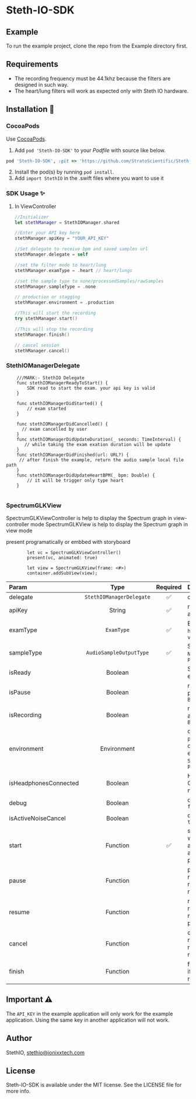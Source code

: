 # Steth-IO-SDK

## Example

To run the example project, clone the repo from the Example directory first.

## Requirements
- The recording frequency must be 44.1khz because the filters are designed in such way.
- The heart/lung filters will work as expected only with Steth IO hardware.

## Installation 📱

### CocoaPods

Use [CocoaPods](http://www.cocoapods.org).

1. Add `pod 'Steth-IO-SDK'` to your *Podfile* with source like below.

```ruby
pod 'Steth-IO-SDK', :git => 'https://github.com/StratoScientific/Steth-IO-SDK-iOS.git'
```
2. Install the pod(s) by running `pod install`.
3. Add `import StethIO` in the .swift files where you want to use it



### SDK Usage ✨
1. In ViewController
    ```swift
    //Initializer
    let stethManager = StethIOManager.shared
    
    //Enter your API key here
    stethManager.apiKey = "YOUR_API_KEY"
    
    //Set delegate to receive bpm and saved samples url
    stethManager.delegate = self
    
    //set the filter mode to heart/lung
    stethManager.examType = .heart // heart/lungs
    
    //set the sample type to none/processedSamples/rawSamples
    stethManager.sampleType = .none

    // production or stagging
    stethManager.environment = .production
    
    //This will start the recording
    try stethManager.start()
    
    //This will stop the recording
    stethManager.finish()
    
    // cancel session
    stethManager.cancel()
    ```
    
### StethIOManagerDelegate

```
    ///MARK:- StethIO Delegate
    func stethIOManagerReadyToStart() {
        SDK read to start the exam. your api key is valid
    }
    
    func stethIOManagerDidStarted() {
        // exam started
    }
    
    func stethIOManagerDidCancelled() {
      // exam cancelled by user
    }
    func stethIOManagerDidUpdateDuration(_ seconds: TimeInterval) {
       // while taking the exam exation duration will be update
    }
    func stethIOManagerDidFinished(url: URL?) {
     // after finish the example, return the audio sample local file path
    }
    func stethIOManagerDidUpdateHeartBPM(_ bpm: Double) {
        // it will be trigger only type heart
    }
    
```   


### SpectrumGLKView 
SpectrumGLKViewController is help to display the Spectrum graph in view-controller mode
SpectrumGLKView is help to display the Spectrum graph in view mode

present programatically  or embbed with storyboard

```
        let vc = SpectrumGLKViewController()
        present(vc, animated: true)
        
        let view = SpectrumGLKView(frame: <#>)
        container.addSubView(view);

```




|Param |   Type    | Required   | Description  | 
|:--- | :---:| :---:| :--- |
|delegate| `StethIOManagerDelegate`|✅|callback events|
|apiKey| String|✅|requied valid api key|
|examType| `ExamType` |✅|ExamType  `heart`,`lungs`, `vascular`|
|sampleType| `AudioSampleOutputType` |✅|SampleType `NONE`, `RAW_AUDIO`, `PROCESSED_AUDIO`|
|isReady| Boolean | | SDK is ready for exam|
|isPause| Boolean | | recording of pause status `Boolean`|
|isRecording| Boolean | | recording is active or not `Boolean`|
|environment| Environment | | default `production`, change the environment `STAGING` or `PRODUCTION`|
|isHeadphonesConnected| Boolean | | Headphones is Connected or not  `Boolean`|
|debug| Boolean ||default value is `false`|
|isActiveNoiseCancel| Boolean ||default value is `true`|
|start| Function |✅|start the exam, when API key are valid and audio permission|
|pause| Function | | pause  recording, if recording is running|
|resume| Function | | resume  recording, if recording is pause|
|cancel| Function | | cancel  recording, if recording is running|
|finish| Function | | finish  recording, if recording is running|


## Important ⚠️
The `API_KEY` in the example application will only work for the example application. Using the same key in another application will not work.

## Author

StethIO, stethio@ionixxtech.com

## License

Steth-IO-SDK is available under the MIT license. See the LICENSE file for more info.
